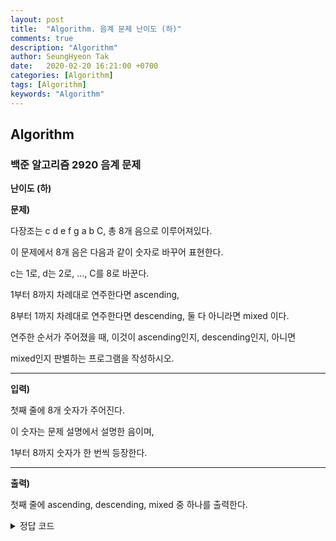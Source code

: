 ```yaml
---
layout: post
title:  "Algorithm. 음계 문제 난이도 (하)"
comments: true
description: "Algorithm"
author: SeungHyeon Tak
date:   2020-02-20 16:21:00 +0700
categories: [Algorithm]
tags: [Algorithm]
keywords: "Algorithm"
---
```

## Algorithm

### 백준 알고리즘 2920 음계 문제

**난이도 (하)**

**문제)**

다장조는 c d e f g a b C, 총 8개 음으로 이루어져있다. 

이 문제에서 8개 음은 다음과 같이 숫자로 바꾸어 표현한다. 

c는 1로, d는 2로, ..., C를 8로 바꾼다.

1부터 8까지 차례대로 연주한다면 ascending, 

8부터 1까지 차례대로 연주한다면 descending, 둘 다 아니라면 mixed 이다.

연주한 순서가 주어졌을 때, 이것이 ascending인지, descending인지, 아니면 

mixed인지 판별하는 프로그램을 작성하시오.

*****

**입력)**

첫째 줄에 8개 숫자가 주어진다. 

이 숫자는 문제 설명에서 설명한 음이며, 

1부터 8까지 숫자가 한 번씩 등장한다.

*****

**출력)**

첫째 줄에 ascending, descending, mixed 중 하나를 출력한다.

<details>
<summary>정답 코드</summary>
<div markdown="1">

```python
a = list(map(int, input().split(' ')))

# 오름차순 ascending
# 내림차순 descending
# 섞여있을때 mixed
ascending = True
descending = True

for i in range(1, 8):
    if a[i] > a[i-1]:
        descending = False
    elif a[i] < a[i-1]:
        ascending = False

if ascending:
    print('ascending')
elif descending:
    print('descending')
else:
    print('mixed')
```

</div>
</details>
